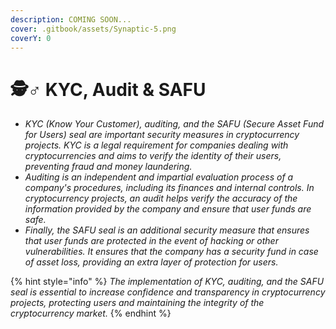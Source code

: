 ```yaml
---
description: COMING SOON...
cover: .gitbook/assets/Synaptic-5.png
coverY: 0
---
```


# 🕵♂ KYC, Audit & SAFU

* _KYC (Know Your Customer), auditing, and the SAFU (Secure Asset Fund for Users) seal are important security measures in cryptocurrency projects. KYC is a legal requirement for companies dealing with cryptocurrencies and aims to verify the identity of their users, preventing fraud and money laundering._
* _Auditing is an independent and impartial evaluation process of a company's procedures, including its finances and internal controls. In cryptocurrency projects, an audit helps verify the accuracy of the information provided by the company and ensure that user funds are safe._
* _Finally, the SAFU seal is an additional security measure that ensures that user funds are protected in the event of hacking or other vulnerabilities. It ensures that the company has a security fund in case of asset loss, providing an extra layer of protection for users._

{% hint style="info" %}
_The implementation of KYC, auditing, and the SAFU seal is essential to increase confidence and transparency in cryptocurrency projects, protecting users and maintaining the integrity of the cryptocurrency market._
{% endhint %}

